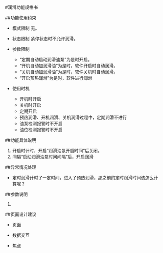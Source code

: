 #润滑功能规格书

##功能使用约束
* 模式限制
  无。

* 状态限制
  紧停状态时不允许润滑。


* 参数限制
    * “定期自动启动润滑油泵”为是时开启。
    * “开机自动加润滑油”为是时，软件开启时自动润滑。
    * “关机自动加润滑油”为是时，软件关机时自动润滑。
    * “开启预热润滑”为是时，软件进行润滑
    
* 使用时机
    * 开机时开启
    * 关机时开启
    * 定期开启
    * 预热润滑、开机润滑、关机润滑过程中，定期润滑不进行
    * 油泵检测报警时不开启
    * 油位检测报警时不开启

##功能具体说明

1. 开启时计时，开启“润滑油泵开启时间”后关闭。
2. 间隔“启动润滑油泵时间间隔”后，开启润滑

##异常情况处理

* 定时润滑计时了一定时间，进入了预热润滑，那之前的定时润滑时间该怎么计算呢？ 

##参数说明

1. 

##页面设计建议

* 页面

* 数据交互

* 焦点




